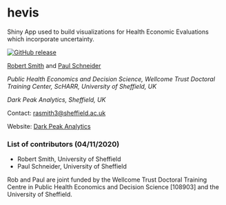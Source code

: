 # hevis

Shiny App used to build visualizations for Health Economic Evaluations which incorporate uncertainty.

[![GitHub release](https://img.shields.io/badge/R-HEDS-green)](https://img.shields.io/badge/R-hello-green)

[Robert Smith](https://www.linkedin.com/in/robert-smith-53b28438) and [Paul Schneider](https://www.sheffield.ac.uk/scharr/staff-pgrs/studentprofiles/paulschneider)

*Public Health Economics and Decision Science, Wellcome Trust Doctoral Training Center, ScHARR, University of Sheffield, UK*

*Dark Peak Analytics, Sheffield, UK*

Contact:   rasmith3@sheffield.ac.uk

Website: [Dark Peak Analytics](https://www.darkpeakanalytics.com)

### List of contributors (04/11/2020)
- Robert Smith, University of Sheffield
- Paul Schneider, University of Sheffield

Rob and Paul are joint funded by the Wellcome Trust Doctoral Training Centre in Public Health Economics and Decision Science [108903] and the University of Sheffield.

